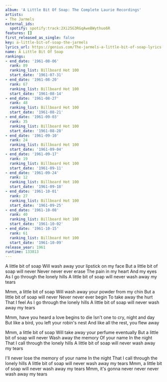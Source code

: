 ```yaml
---
album: 'A Little Bit Of Soap: The Complete Laurie Recordings'
artists:
- The Jarmels
external_ids:
  spotify: spotify:track:2Xi25G3RGqAweBWythuo6R
features: []
first_released_as_single: false
key: a-little-bit-of-soap-the-jarmels
lyrics_url: https://genius.com/The-jarmels-a-little-bit-of-soap-lyrics
name: A Little Bit Of Soap
rankings:
- end_date: '1961-08-06'
  rank: 89
  ranking_list: Billboard Hot 100
  start_date: '1961-07-31'
- end_date: '1961-08-20'
  rank: 67
  ranking_list: Billboard Hot 100
  start_date: '1961-08-14'
- end_date: '1961-08-27'
  rank: 48
  ranking_list: Billboard Hot 100
  start_date: '1961-08-21'
- end_date: '1961-09-03'
  rank: 35
  ranking_list: Billboard Hot 100
  start_date: '1961-08-28'
- end_date: '1961-09-10'
  rank: 24
  ranking_list: Billboard Hot 100
  start_date: '1961-09-04'
- end_date: '1961-09-17'
  rank: 19
  ranking_list: Billboard Hot 100
  start_date: '1961-09-11'
- end_date: '1961-09-24'
  rank: 12
  ranking_list: Billboard Hot 100
  start_date: '1961-09-18'
- end_date: '1961-10-01'
  rank: 27
  ranking_list: Billboard Hot 100
  start_date: '1961-09-25'
- end_date: '1961-10-08'
  rank: 40
  ranking_list: Billboard Hot 100
  start_date: '1961-10-02'
- end_date: '1961-10-15'
  rank: 61
  ranking_list: Billboard Hot 100
  start_date: '1961-10-09'
release_year: 1961
runtime: 133813
---
```

A little bit of soap
Will wash away your lipstick on my face
But a little bit of soap will never
Never never ever erase
The pain in my heart
And my eyes
As I go through the lonely hills
A little bit of soap will never wash away my tears

Mmm, a little bit of soap
Will wash away your powder from my chin
But a little bit of soap will never
Never never ever begin
To take away the hurt
That I feel
As I go through the lonely hills
A little bit of soap will never wash away my tears

Mmm, have you heard a love begins to die
Isn't one to cry, night and day
But like a bird, you left your robin's nest
And like all the rest, you flew away

Mmm, a little bit of soap
Will take away your perfume eventually
But a little bit of soap will never
Wash away the memory
Of your name
In the night
That I call through the lonely hills
A little bit of soap will never wash away my tears

I'll never lose the memory of your name
In the night
That I call through the lonely hills
A little bit of soap will never wash away my tears
Mmm, a little bit of soap will never wash away my tears
Mmm, it's gonna never never never wash away my tears
